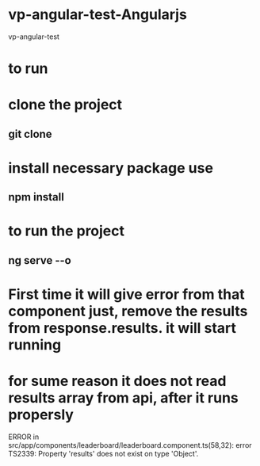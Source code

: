# vp-angular-test-Angularjs
vp-angular-test

# to run

# clone the project
## git clone

# install necessary package use
## npm install

# to run the project
## ng serve --o

# First time it will give error from that component just, remove the results from response.results. it will start running
# for sume reason it does not read results array from api, after it runs propersly

ERROR in src/app/components/leaderboard/leaderboard.component.ts(58,32): error TS2339: Property 'results'
does not exist on type 'Object'.
